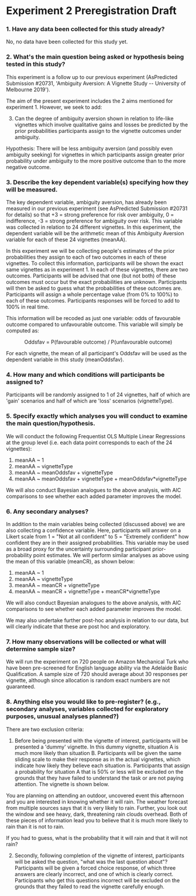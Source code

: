 # Experiment 2 Preregistration Draft

### 1. Have any data been collected for this study already?

No, no data have been collected for this study yet.

### 2. What's the main question being asked or hypothesis being tested in this study?

This experiment is a follow up to our previous experiment (AsPredicted Submission #20731, 'Ambiguity Aversion: A Vignette Study -- University of Melbourne 2019'). 

The aim of the present experiment includes the 2 aims mentioned for experiment 1. However, we seek to add:  
    
3.  Can the degree of ambiguity aversion shown in relation to life-like vignettes which involve qualitative gains and losses be predicted by the prior probabilities participants assign to the vignette outcomes under ambiguity. 

Hypothesis: There will be less ambiguity aversion (and possibly even ambiguity seeking) for vignettes in which participants assign greater prior probability under ambiguity to the more positive outcome than to the more negative outcome. 

### 3. Describe the key dependent variable(s) specifying how they will be measured.

The key dependent variable, ambiguity aversion, has already been measured in our previous experiment (see AsPredicted Submission #20731 for details) so that +3 = strong preference for risk over ambiguity, 0 = indifference, -3 = strong preference for ambiguity over risk. This variable was collected in relation to 24 different vignettes. In this experiment, the dependent variable will be the arithmetic mean of this Ambiguity Aversion variable for each of these 24 vignettes (meanAA). 

In this experiment we will be collecting people's estimates of the prior probabilities they assign to each of two outcomes in each of these vignettes. To collect this information, participants will be shown the exact same vignettes as in experiment 1. In each of these vignettes, there are two outcomes. Participants will be advised that one (but not both) of these outcomes must occur but the exact probabilities are unknown. Participants will then be asked to guess what the probabilities of these outcomes are. Participants will assign a whole percentage value (from 0% to 100%) to each of these outcomes. Participants responses will be forced to add to 100% in real time. 

This information will be recoded as just one variable: odds of favourable outcome compared to unfavourable outcome. This variable will simply be computed as:

<center> Oddsfav = P(favourable outcome) / P(unfavourable outcome) </center>

For each vignette, the mean of all participant's Oddsfav will be used as the dependent variable in this study (meanOddsfav). 

### 4. How many and which conditions will participants be assigned to?

Participants will be randomly assigned to 1 of 24 vignettes, half of
which are 'gain' scenarios and half of which are 'loss' scenarios (vignetteType). 

### 5. Specify exactly which analyses you will conduct to examine the main question/hypothesis.

We will conduct the following Frequentist OLS Multiple Linear Regressions at the group level (i.e. each data point corresponds to each of the 24 vignettes):

1. meanAA ~ 1
2. meanAA ~ vignetteType 
3. meanAA ~ meanOddsfav + vignetteType 
4. meanAA ~ meanOddsfav + vignetteType + meanOddsfav*vignetteType

We will also conduct Bayesian analogues to the above analysis, with AIC comparisons to see whether each added parameter improves the model. 

### 6. Any secondary analyses?

In addition to the main variables being collected (discussed above) we are also collecting a confidence variable. Here, participants will answer on a Likert scale from 1 = "Not at all confident" to 5 = "Extremely confident" how confident they are in their assigned probabilities. This variable may be used as a broad proxy for the uncertainty surrounding participant prior-probability point estimates. We will perform similar analyses as above using the mean of this variable (meanCR), as shown below:

1. meanAA ~ 1
2. meanAA ~ vignetteType 
3. meanAA ~ meanCR + vignetteType 
4. meanAA ~ meanCR + vignetteType + meanCR*vignetteType

We will also conduct Bayesian analogues to the above analysis, with AIC comparisons to see whether each added parameter improves the model. 

We may also undertake further post-hoc analysis in relation to our data, but will clearly indicate that these are post hoc and exploratory.

### 7. How many observations will be collected or what will determine sample size?

We will run the experiment on 720 people on Amazon Mechanical Turk who
have been pre-screened for English language ability via the Adelaide
Basic Qualification. A sample size of 720 should average about 30
responses per vignette, although since allocation is random exact
numbers are not guaranteed.

### 8. Anything else you would like to pre-register? (e.g., secondary analyses, variables collected for exploratory purposes, unusual analyses planned?)

There are two exclusion criteria:

1.  Before being presented with the vignette of interest, participants will be presented a 'dummy' vignette. In this dummy vignette, situation A is much more likely than situation B.  Participants will be given the same sliding scale to make their response as in the actual vignettes, which indicate how likely they believe each situation is. Participants that assign a probability for situation A that is 50% or less will be excluded on the grounds that they have failed to understand the task or are not paying attention. The vignette is shown below.

You are planning on attending an outdoor, uncovered event this afternoon and you are interested in knowing whether it will rain. The weather forecast from multiple sources says that it is very likely to rain. Further, you look out the window and see heavy, dark, threatening rain clouds overhead. Both of these pieces of information lead you to believe that it is much more likely to rain than it is not to rain. 

If you had to guess, what is the probability that it will rain and that it will not rain?

2.  Secondly, following completion of the vignette of interest,
    participants will be asked the question, "what was the last question
    about"? Participants will be given a forced choice response, of
    which three answers are clearly incorrect, and one of which is
    clearly correct. Participants who get this questions incorrect will
    be excluded on the grounds that they failed to read the vignette
    carefully enough.
